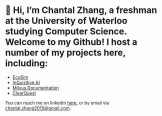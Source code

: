 # 👋 Hi, I’m Chantal Zhang, a freshman at the University of Waterloo studying Computer Science. Welcome to my Github! I host a number of my projects here, including:
- [EcoSim]([url](https://github.com/cavalier08/EcoSim))
- [InQuizitive AI]([url](https://github.com/cavalier08/InQuizitive-AI))
- [Milvus Documentation]([url](https://github.com/cavalier08/Milvus-Documentation))
- [ClearQuest]([url](https://github.com/cavalier08/ClearQuest))


You can reach me on linkedin [here]([url](https://www.linkedin.com/in/chantal-zhang-267b5828a/)), or by email via chantal.zhang2015@gmail.com. 

